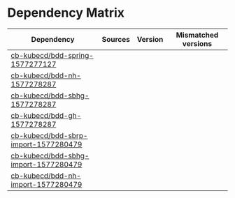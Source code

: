 # Dependency Matrix

Dependency | Sources | Version | Mismatched versions
---------- | ------- | ------- | -------------------
[cb-kubecd/bdd-spring-1577277127](https://github.com/cb-kubecd/bdd-spring-1577277127.git) |  | []() | 
[cb-kubecd/bdd-nh-1577278287](https://github.com/cb-kubecd/bdd-nh-1577278287.git) |  | []() | 
[cb-kubecd/bdd-sbhg-1577278287](https://github.com/cb-kubecd/bdd-sbhg-1577278287.git) |  | []() | 
[cb-kubecd/bdd-gh-1577278287](https://github.com/cb-kubecd/bdd-gh-1577278287.git) |  | []() | 
[cb-kubecd/bdd-sbrp-import-1577280479](https://github.com/cb-kubecd/bdd-sbrp-import-1577280479.git) |  | []() | 
[cb-kubecd/bdd-sbhg-import-1577280479](https://github.com/cb-kubecd/bdd-sbhg-import-1577280479.git) |  | []() | 
[cb-kubecd/bdd-nh-import-1577280479](https://github.com/cb-kubecd/bdd-nh-import-1577280479.git) |  | []() | 
